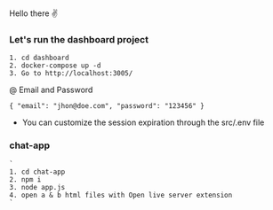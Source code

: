 Hello there ✌️

### Let's run the dashboard project
	
	1. cd dashboard
	2. docker-compose up -d
	3. Go to http://localhost:3005/

@ Email and Password

`
	{
		"email": "jhon@doe.com",
		"password": "123456"
	}
`

* You can customize the session expiration through the src/.env file

### chat-app
	`
	1. cd chat-app
	2. npm i
	3. node app.js
	4. open a & b html files with Open live server extension
	`
